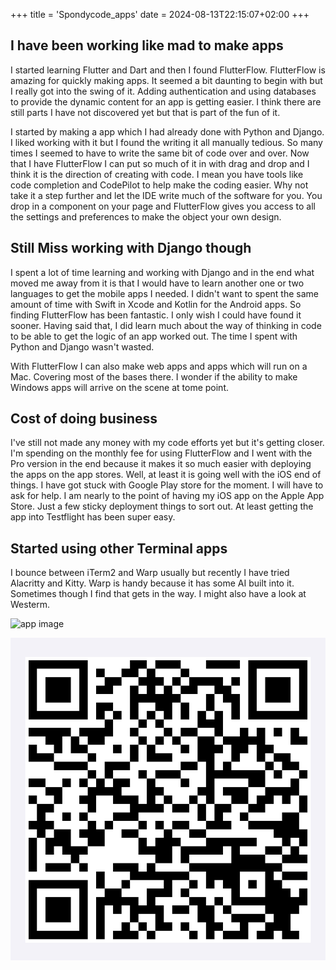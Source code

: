 +++
title = 'Spondycode_apps'
date = 2024-08-13T22:15:07+02:00
+++

## I have been working like mad to make apps

I started learning Flutter and Dart and then I found FlutterFlow. FlutterFlow is amazing for quickly making apps. It seemed a bit daunting to begin with but I really got into the swing of it. Adding authentication and using databases to provide the dynamic content for an app is getting easier. I think there are still parts I have not discovered yet but that is part of the fun of it.

I started by making a app which I had already done with Python and Django. I liked working with it but I found the writing it all manually tedious. So many times I seemed to have to write the same bit of code over and over. Now that I have FlutterFlow I can put so much of it in with drag and drop and I think it is the direction of creating with code. I mean you have tools like code completion and CodePilot to help make the coding easier. Why not take it a step further and let the IDE write much of the software for you. You drop in a component on your page and FlutterFlow gives you access to all the settings and preferences to make the object your own design.

## Still Miss working with Django though

I spent a lot of time learning and working with Django and in the end what moved me away from it is that I would have to learn another one or two languages to get the mobile apps I needed. I didn't want to spent the same amount of time with Swift in Xcode and Kotlin for the Android apps. So finding FlutterFlow has been fantastic. I only wish I could have found it sooner. Having said that, I did learn much about the way of thinking in code to be able to get the logic of an app worked out. The time I spent with Python and Django wasn't wasted.

With FlutterFlow I can also make web apps and apps which will run on a Mac. Covering most of the bases there. I wonder if the ability to make Windows apps will arrive on the scene at tome point. 

## Cost of doing business

I've still not made any money with my code efforts yet but it's getting closer. I'm spending on the monthly fee for using FlutterFlow and I went with the Pro version in the end because it makes it so much easier with deploying the apps on the app stores. Well, at least it is going well with the iOS end of things. I have got stuck with Google Play store for the moment. I will have to ask for help. I am nearly to the point of having my iOS app on the Apple App Store. Just a few sticky deployment things to sort out. At least getting the app into Testflight has been super easy.

## Started using other Terminal apps

I bounce between iTerm2 and Warp usually but recently I have tried Alacritty and Kitty. Warp is handy because it has some AI built into it. Sometimes though I find that gets in the way. I might also have a look at Westerm. 

![app image](https://spondycode.dev/img/IMG_1594.jpeg)

![Threema](assets/threemaLink.jpeg)
